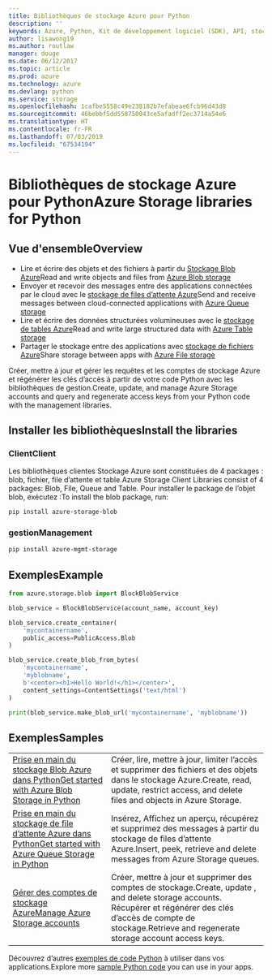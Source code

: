 ```yaml
---
title: Bibliothèques de stockage Azure pour Python
description: ''
keywords: Azure, Python, Kit de développement logiciel (SDK), API, stockage
author: lisawong19
ms.author: routlaw
manager: douge
ms.date: 06/12/2017
ms.topic: article
ms.prod: azure
ms.technology: azure
ms.devlang: python
ms.service: storage
ms.openlocfilehash: 1cafbe5558c49e238182b7efabeae6fcb96d43d8
ms.sourcegitcommit: 46bebbf5dd558750043ce5afadff2ec3714a54e6
ms.translationtype: HT
ms.contentlocale: fr-FR
ms.lasthandoff: 07/03/2019
ms.locfileid: "67534194"
---
```

# <a name="azure-storage-libraries-for-python"></a><span data-ttu-id="8eb48-103">Bibliothèques de stockage Azure pour Python</span><span class="sxs-lookup"><span data-stu-id="8eb48-103">Azure Storage libraries for Python</span></span>

## <a name="overview"></a><span data-ttu-id="8eb48-104">Vue d'ensemble</span><span class="sxs-lookup"><span data-stu-id="8eb48-104">Overview</span></span>
- <span data-ttu-id="8eb48-105">Lire et écrire des objets et des fichiers à partir du [Stockage Blob Azure](https://docs.microsoft.com/azure/storage/storage-python-how-to-use-blob-storage)</span><span class="sxs-lookup"><span data-stu-id="8eb48-105">Read and write objects and files from [Azure Blob storage](https://docs.microsoft.com/azure/storage/storage-python-how-to-use-blob-storage)</span></span>
- <span data-ttu-id="8eb48-106">Envoyer et recevoir des messages entre des applications connectées par le cloud avec le [stockage de files d’attente Azure](https://docs.microsoft.com/azure/storage/storage-python-how-to-use-queue-storage)</span><span class="sxs-lookup"><span data-stu-id="8eb48-106">Send and receive messages between cloud-connected applications with [Azure Queue storage](https://docs.microsoft.com/azure/storage/storage-python-how-to-use-queue-storage)</span></span>
- <span data-ttu-id="8eb48-107">Lire et écrire des données structurées volumineuses avec le [stockage de tables Azure](https://docs.microsoft.com/azure/storage/storage-python-how-to-use-table-storage)</span><span class="sxs-lookup"><span data-stu-id="8eb48-107">Read and write large structured data with [Azure Table storage](https://docs.microsoft.com/azure/storage/storage-python-how-to-use-table-storage)</span></span> 
- <span data-ttu-id="8eb48-108">Partager le stockage entre des applications avec [stockage de fichiers Azure](https://docs.microsoft.com/azure/storage/storage-python-how-to-use-file-storage)</span><span class="sxs-lookup"><span data-stu-id="8eb48-108">Share storage between apps with [Azure File storage](https://docs.microsoft.com/azure/storage/storage-python-how-to-use-file-storage)</span></span>

<span data-ttu-id="8eb48-109">Créer, mettre à jour et gérer les requêtes et les comptes de stockage Azure et régénérer les clés d’accès à partir de votre code Python avec les bibliothèques de gestion.</span><span class="sxs-lookup"><span data-stu-id="8eb48-109">Create, update, and manage Azure Storage accounts and query and regenerate access keys from your Python code with the management libraries.</span></span>

## <a name="install-the-libraries"></a><span data-ttu-id="8eb48-110">Installer les bibliothèques</span><span class="sxs-lookup"><span data-stu-id="8eb48-110">Install the libraries</span></span>

### <a name="client"></a><span data-ttu-id="8eb48-111">Client</span><span class="sxs-lookup"><span data-stu-id="8eb48-111">Client</span></span>

<span data-ttu-id="8eb48-112">Les bibliothèques clientes Stockage Azure sont constituées de 4 packages : blob, fichier, file d’attente et table.</span><span class="sxs-lookup"><span data-stu-id="8eb48-112">Azure Storage Client Libraries consist of 4 packages: Blob, File, Queue and Table.</span></span> <span data-ttu-id="8eb48-113">Pour installer le package de l’objet blob, exécutez :</span><span class="sxs-lookup"><span data-stu-id="8eb48-113">To install the blob package, run:</span></span>

```bash
pip install azure-storage-blob
```

### <a name="management"></a><span data-ttu-id="8eb48-114">gestion</span><span class="sxs-lookup"><span data-stu-id="8eb48-114">Management</span></span>

```bash
pip install azure-mgmt-storage
```

## <a name="example"></a><span data-ttu-id="8eb48-115">Exemples</span><span class="sxs-lookup"><span data-stu-id="8eb48-115">Example</span></span>
```python
from azure.storage.blob import BlockBlobService

blob_service = BlockBlobService(account_name, account_key)

blob_service.create_container(
    'mycontainername',
    public_access=PublicAccess.Blob
)

blob_service.create_blob_from_bytes(
    'mycontainername',
    'myblobname',
    b'<center><h1>Hello World!</h1></center>',
    content_settings=ContentSettings('text/html')
)

print(blob_service.make_blob_url('mycontainername', 'myblobname'))
```

## <a name="samples"></a><span data-ttu-id="8eb48-116">Exemples</span><span class="sxs-lookup"><span data-stu-id="8eb48-116">Samples</span></span>

| | |
|--|--|
| [<span data-ttu-id="8eb48-117">Prise en main du stockage Blob Azure dans Python</span><span class="sxs-lookup"><span data-stu-id="8eb48-117">Get started with Azure Blob Storage in Python</span></span>](https://docs.microsoft.com/azure/storage/blobs/storage-python-how-to-use-blob-storage) | <span data-ttu-id="8eb48-118">Créer, lire, mettre à jour, limiter l’accès et supprimer des fichiers et des objets dans le stockage Azure.</span><span class="sxs-lookup"><span data-stu-id="8eb48-118">Create, read, update, restrict access, and delete files and objects in Azure Storage.</span></span> |
| [<span data-ttu-id="8eb48-119">Prise en main du stockage de file d’attente Azure dans Python</span><span class="sxs-lookup"><span data-stu-id="8eb48-119">Get started with Azure Queue Storage in Python</span></span>](https://docs.microsoft.com/azure/storage/queues/storage-python-how-to-use-queue-storage) | <span data-ttu-id="8eb48-120">Insérez, Affichez un aperçu, récupérez et supprimez des messages à partir du stockage de files d’attente Azure.</span><span class="sxs-lookup"><span data-stu-id="8eb48-120">Insert, peek, retrieve and delete messages from Azure Storage queues.</span></span> | 
| [<span data-ttu-id="8eb48-121">Gérer des comptes de stockage Azure</span><span class="sxs-lookup"><span data-stu-id="8eb48-121">Manage Azure Storage accounts</span></span>](https://azure.microsoft.com/resources/samples/storage-python-manage) | <span data-ttu-id="8eb48-122">Créer, mettre à jour et supprimer des comptes de stockage.</span><span class="sxs-lookup"><span data-stu-id="8eb48-122">Create, update , and delete storage accounts.</span></span> <span data-ttu-id="8eb48-123">Récupérer et régénérer des clés d’accès de compte de stockage.</span><span class="sxs-lookup"><span data-stu-id="8eb48-123">Retrieve and regenerate storage account access keys.</span></span>

<span data-ttu-id="8eb48-124">Découvrez d’autres [exemples de code Python](https://azure.microsoft.com/resources/samples/?platform=python) à utiliser dans vos applications.</span><span class="sxs-lookup"><span data-stu-id="8eb48-124">Explore more [sample Python code](https://azure.microsoft.com/resources/samples/?platform=python) you can use in your apps.</span></span>
